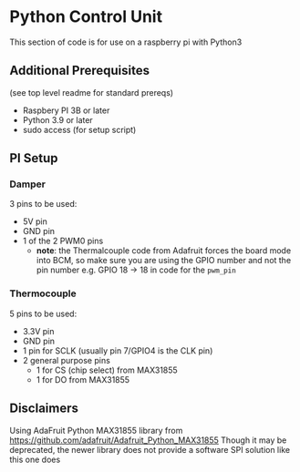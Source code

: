 # Python Control Unit
This section of code is for use on a raspberry pi with Python3

## Additional Prerequisites
(see top level readme for standard prereqs)
- Raspbery PI 3B or later
- Python 3.9 or later
- sudo access (for setup script)

##  PI Setup

### Damper
3 pins to be used:
- 5V pin
- GND pin
- 1 of the 2 PWM0 pins 
    - **note**: the Thermalcouple code from Adafruit forces the board mode into BCM, so make sure you are using the GPIO number and not the pin number e.g. GPIO 18 -> 18 in code for the `pwm_pin`

### Thermocouple
5 pins to be used:
- 3.3V pin
- GND pin
- 1 pin for SCLK (usually pin 7/GPIO4 is the CLK pin)
- 2 general purpose pins
    - 1 for CS (chip select) from MAX31855
    - 1 for DO from MAX31855

## Disclaimers

Using AdaFruit Python MAX31855 library from 
https://github.com/adafruit/Adafruit_Python_MAX31855
Though it may be deprecated, the newer library does not provide a software SPI solution like this one does
